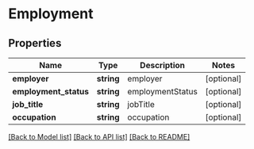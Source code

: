 # Employment

## Properties
Name | Type | Description | Notes
------------ | ------------- | ------------- | -------------
**employer** | **string** | employer | [optional] 
**employment_status** | **string** | employmentStatus | [optional] 
**job_title** | **string** | jobTitle | [optional] 
**occupation** | **string** | occupation | [optional] 

[[Back to Model list]](../README.md#documentation-for-models) [[Back to API list]](../README.md#documentation-for-api-endpoints) [[Back to README]](../README.md)


